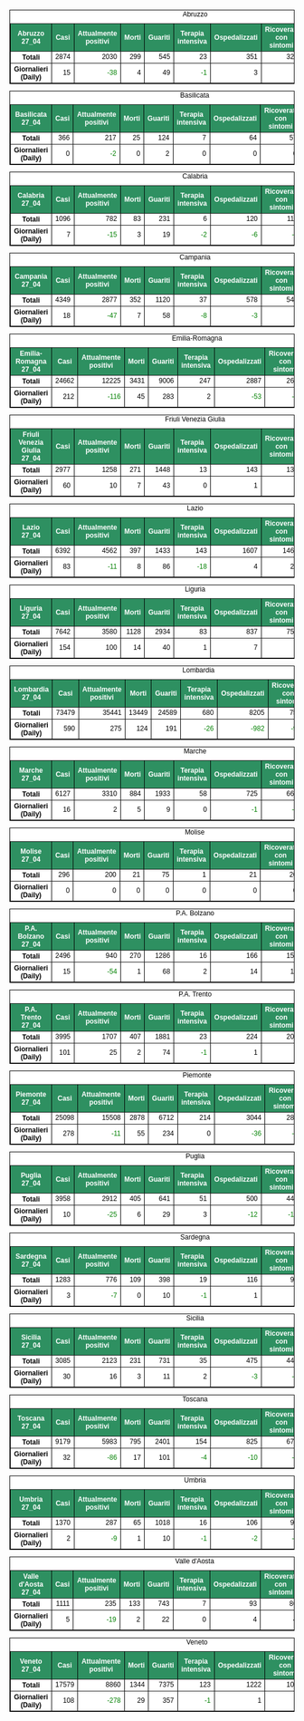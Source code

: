 <table style=" color:black; font-size:12; font-family:arial; text-align:center; " cellpadding="2.5" cellspacing="0" border="1" bordercolor="black" bgcolor="#FFFFFF">
			<caption>Abruzzo</caption>
			<tr style="color:#FFFFFF;background:#2E9061">
				<th>Abruzzo 27_04</th>
				<th>Casi</th>
				<th>Attualmente positivi</th>
				<th>Morti</th>
				<th>Guariti</th>
				<th>Terapia intensiva</th>
				<th>Ospedalizzati</th>
				<th>Ricoverati con sintomi</th>
				<th>Isolamento domiciliare</th>
				<th>Tamponi</th>
			</tr>
			<tr>
				<th>Totali</th>
				<td align="right"> 2874</td>
				<td align="right"> 2030</td>
				<td align="right"> 299</td>
				<td align="right"> 545</td>
				<td align="right"> 23</td>
				<td align="right"> 351</td>
				<td align="right"> 328</td>
				<td align="right"> 1679</td>
				<td align="right"> 34176</td>
			</tr>
			<tr>
				<th>Giornalieri (Daily)</th>
				<td align="right"> 15</td>
				<td align="right" style=" color:green; "> -38</td>
				<td align="right"> 4</td>
				<td align="right"> 49</td>
				<td align="right" style=" color:green; "> -1</td>
				<td align="right"> 3</td>
				<td align="right"> 4</td>
				<td align="right" style=" color:green; "> -41</td>
				<td align="right"> 356</td>
			</tr>
</table>

<table style=" color:black; font-size:12; font-family:arial; text-align:center; " cellpadding="2.5" cellspacing="0" border="1" bordercolor="black" bgcolor="#FFFFFF">
			<caption>Basilicata</caption>
			<tr style="color:#FFFFFF;background:#2E9061">
				<th>Basilicata 27_04</th>
				<th>Casi</th>
				<th>Attualmente positivi</th>
				<th>Morti</th>
				<th>Guariti</th>
				<th>Terapia intensiva</th>
				<th>Ospedalizzati</th>
				<th>Ricoverati con sintomi</th>
				<th>Isolamento domiciliare</th>
				<th>Tamponi</th>
			</tr>
			<tr>
				<th>Totali</th>
				<td align="right"> 366</td>
				<td align="right"> 217</td>
				<td align="right"> 25</td>
				<td align="right"> 124</td>
				<td align="right"> 7</td>
				<td align="right"> 64</td>
				<td align="right"> 57</td>
				<td align="right"> 153</td>
				<td align="right"> 10364</td>
			</tr>
			<tr>
				<th>Giornalieri (Daily)</th>
				<td align="right"> 0</td>
				<td align="right" style=" color:green; "> -2</td>
				<td align="right"> 0</td>
				<td align="right"> 2</td>
				<td align="right"> 0</td>
				<td align="right"> 0</td>
				<td align="right"> 0</td>
				<td align="right" style=" color:green; "> -2</td>
				<td align="right"> 287</td>
			</tr>
</table>

<table style=" color:black; font-size:12; font-family:arial; text-align:center; " cellpadding="2.5" cellspacing="0" border="1" bordercolor="black" bgcolor="#FFFFFF">
			<caption>Calabria</caption>
			<tr style="color:#FFFFFF;background:#2E9061">
				<th>Calabria 27_04</th>
				<th>Casi</th>
				<th>Attualmente positivi</th>
				<th>Morti</th>
				<th>Guariti</th>
				<th>Terapia intensiva</th>
				<th>Ospedalizzati</th>
				<th>Ricoverati con sintomi</th>
				<th>Isolamento domiciliare</th>
				<th>Tamponi</th>
			</tr>
			<tr>
				<th>Totali</th>
				<td align="right"> 1096</td>
				<td align="right"> 782</td>
				<td align="right"> 83</td>
				<td align="right"> 231</td>
				<td align="right"> 6</td>
				<td align="right"> 120</td>
				<td align="right"> 114</td>
				<td align="right"> 662</td>
				<td align="right"> 31787</td>
			</tr>
			<tr>
				<th>Giornalieri (Daily)</th>
				<td align="right"> 7</td>
				<td align="right" style=" color:green; "> -15</td>
				<td align="right"> 3</td>
				<td align="right"> 19</td>
				<td align="right" style=" color:green; "> -2</td>
				<td align="right" style=" color:green; "> -6</td>
				<td align="right" style=" color:green; "> -4</td>
				<td align="right" style=" color:green; "> -9</td>
				<td align="right"> 934</td>
			</tr>
</table>

<table style=" color:black; font-size:12; font-family:arial; text-align:center; " cellpadding="2.5" cellspacing="0" border="1" bordercolor="black" bgcolor="#FFFFFF">
			<caption>Campania</caption>
			<tr style="color:#FFFFFF;background:#2E9061">
				<th>Campania 27_04</th>
				<th>Casi</th>
				<th>Attualmente positivi</th>
				<th>Morti</th>
				<th>Guariti</th>
				<th>Terapia intensiva</th>
				<th>Ospedalizzati</th>
				<th>Ricoverati con sintomi</th>
				<th>Isolamento domiciliare</th>
				<th>Tamponi</th>
			</tr>
			<tr>
				<th>Totali</th>
				<td align="right"> 4349</td>
				<td align="right"> 2877</td>
				<td align="right"> 352</td>
				<td align="right"> 1120</td>
				<td align="right"> 37</td>
				<td align="right"> 578</td>
				<td align="right"> 541</td>
				<td align="right"> 2299</td>
				<td align="right"> 68727</td>
			</tr>
			<tr>
				<th>Giornalieri (Daily)</th>
				<td align="right"> 18</td>
				<td align="right" style=" color:green; "> -47</td>
				<td align="right"> 7</td>
				<td align="right"> 58</td>
				<td align="right" style=" color:green; "> -8</td>
				<td align="right" style=" color:green; "> -3</td>
				<td align="right"> 5</td>
				<td align="right" style=" color:green; "> -44</td>
				<td align="right"> 1509</td>
			</tr>
</table>

<table style=" color:black; font-size:12; font-family:arial; text-align:center; " cellpadding="2.5" cellspacing="0" border="1" bordercolor="black" bgcolor="#FFFFFF">
			<caption>Emilia-Romagna</caption>
			<tr style="color:#FFFFFF;background:#2E9061">
				<th>Emilia-Romagna 27_04</th>
				<th>Casi</th>
				<th>Attualmente positivi</th>
				<th>Morti</th>
				<th>Guariti</th>
				<th>Terapia intensiva</th>
				<th>Ospedalizzati</th>
				<th>Ricoverati con sintomi</th>
				<th>Isolamento domiciliare</th>
				<th>Tamponi</th>
			</tr>
			<tr>
				<th>Totali</th>
				<td align="right"> 24662</td>
				<td align="right"> 12225</td>
				<td align="right"> 3431</td>
				<td align="right"> 9006</td>
				<td align="right"> 247</td>
				<td align="right"> 2887</td>
				<td align="right"> 2640</td>
				<td align="right"> 9338</td>
				<td align="right"> 164979</td>
			</tr>
			<tr>
				<th>Giornalieri (Daily)</th>
				<td align="right"> 212</td>
				<td align="right" style=" color:green; "> -116</td>
				<td align="right"> 45</td>
				<td align="right"> 283</td>
				<td align="right"> 2</td>
				<td align="right" style=" color:green; "> -53</td>
				<td align="right" style=" color:green; "> -55</td>
				<td align="right" style=" color:green; "> -63</td>
				<td align="right"> 3051</td>
			</tr>
</table>

<table style=" color:black; font-size:12; font-family:arial; text-align:center; " cellpadding="2.5" cellspacing="0" border="1" bordercolor="black" bgcolor="#FFFFFF">
			<caption>Friuli Venezia Giulia</caption>
			<tr style="color:#FFFFFF;background:#2E9061">
				<th>Friuli Venezia Giulia 27_04</th>
				<th>Casi</th>
				<th>Attualmente positivi</th>
				<th>Morti</th>
				<th>Guariti</th>
				<th>Terapia intensiva</th>
				<th>Ospedalizzati</th>
				<th>Ricoverati con sintomi</th>
				<th>Isolamento domiciliare</th>
				<th>Tamponi</th>
			</tr>
			<tr>
				<th>Totali</th>
				<td align="right"> 2977</td>
				<td align="right"> 1258</td>
				<td align="right"> 271</td>
				<td align="right"> 1448</td>
				<td align="right"> 13</td>
				<td align="right"> 143</td>
				<td align="right"> 130</td>
				<td align="right"> 1115</td>
				<td align="right"> 60940</td>
			</tr>
			<tr>
				<th>Giornalieri (Daily)</th>
				<td align="right"> 60</td>
				<td align="right"> 10</td>
				<td align="right"> 7</td>
				<td align="right"> 43</td>
				<td align="right"> 0</td>
				<td align="right"> 1</td>
				<td align="right"> 1</td>
				<td align="right"> 9</td>
				<td align="right"> 1259</td>
			</tr>
</table>

<table style=" color:black; font-size:12; font-family:arial; text-align:center; " cellpadding="2.5" cellspacing="0" border="1" bordercolor="black" bgcolor="#FFFFFF">
			<caption>Lazio</caption>
			<tr style="color:#FFFFFF;background:#2E9061">
				<th>Lazio 27_04</th>
				<th>Casi</th>
				<th>Attualmente positivi</th>
				<th>Morti</th>
				<th>Guariti</th>
				<th>Terapia intensiva</th>
				<th>Ospedalizzati</th>
				<th>Ricoverati con sintomi</th>
				<th>Isolamento domiciliare</th>
				<th>Tamponi</th>
			</tr>
			<tr>
				<th>Totali</th>
				<td align="right"> 6392</td>
				<td align="right"> 4562</td>
				<td align="right"> 397</td>
				<td align="right"> 1433</td>
				<td align="right"> 143</td>
				<td align="right"> 1607</td>
				<td align="right"> 1464</td>
				<td align="right"> 2955</td>
				<td align="right"> 124769</td>
			</tr>
			<tr>
				<th>Giornalieri (Daily)</th>
				<td align="right"> 83</td>
				<td align="right" style=" color:green; "> -11</td>
				<td align="right"> 8</td>
				<td align="right"> 86</td>
				<td align="right" style=" color:green; "> -18</td>
				<td align="right"> 4</td>
				<td align="right"> 22</td>
				<td align="right" style=" color:green; "> -15</td>
				<td align="right"> 3092</td>
			</tr>
</table>

<table style=" color:black; font-size:12; font-family:arial; text-align:center; " cellpadding="2.5" cellspacing="0" border="1" bordercolor="black" bgcolor="#FFFFFF">
			<caption>Liguria</caption>
			<tr style="color:#FFFFFF;background:#2E9061">
				<th>Liguria 27_04</th>
				<th>Casi</th>
				<th>Attualmente positivi</th>
				<th>Morti</th>
				<th>Guariti</th>
				<th>Terapia intensiva</th>
				<th>Ospedalizzati</th>
				<th>Ricoverati con sintomi</th>
				<th>Isolamento domiciliare</th>
				<th>Tamponi</th>
			</tr>
			<tr>
				<th>Totali</th>
				<td align="right"> 7642</td>
				<td align="right"> 3580</td>
				<td align="right"> 1128</td>
				<td align="right"> 2934</td>
				<td align="right"> 83</td>
				<td align="right"> 837</td>
				<td align="right"> 754</td>
				<td align="right"> 2743</td>
				<td align="right"> 44039</td>
			</tr>
			<tr>
				<th>Giornalieri (Daily)</th>
				<td align="right"> 154</td>
				<td align="right"> 100</td>
				<td align="right"> 14</td>
				<td align="right"> 40</td>
				<td align="right"> 1</td>
				<td align="right"> 7</td>
				<td align="right"> 6</td>
				<td align="right"> 93</td>
				<td align="right"> 1432</td>
			</tr>
</table>

<table style=" color:black; font-size:12; font-family:arial; text-align:center; " cellpadding="2.5" cellspacing="0" border="1" bordercolor="black" bgcolor="#FFFFFF">
			<caption>Lombardia</caption>
			<tr style="color:#FFFFFF;background:#2E9061">
				<th>Lombardia 27_04</th>
				<th>Casi</th>
				<th>Attualmente positivi</th>
				<th>Morti</th>
				<th>Guariti</th>
				<th>Terapia intensiva</th>
				<th>Ospedalizzati</th>
				<th>Ricoverati con sintomi</th>
				<th>Isolamento domiciliare</th>
				<th>Tamponi</th>
			</tr>
			<tr>
				<th>Totali</th>
				<td align="right"> 73479</td>
				<td align="right"> 35441</td>
				<td align="right"> 13449</td>
				<td align="right"> 24589</td>
				<td align="right"> 680</td>
				<td align="right"> 8205</td>
				<td align="right"> 7525</td>
				<td align="right"> 27236</td>
				<td align="right"> 342850</td>
			</tr>
			<tr>
				<th>Giornalieri (Daily)</th>
				<td align="right"> 590</td>
				<td align="right"> 275</td>
				<td align="right"> 124</td>
				<td align="right"> 191</td>
				<td align="right" style=" color:green; "> -26</td>
				<td align="right" style=" color:green; "> -982</td>
				<td align="right" style=" color:green; "> -956</td>
				<td align="right"> 1257</td>
				<td align="right"> 5053</td>
			</tr>
</table>

<table style=" color:black; font-size:12; font-family:arial; text-align:center; " cellpadding="2.5" cellspacing="0" border="1" bordercolor="black" bgcolor="#FFFFFF">
			<caption>Marche</caption>
			<tr style="color:#FFFFFF;background:#2E9061">
				<th>Marche 27_04</th>
				<th>Casi</th>
				<th>Attualmente positivi</th>
				<th>Morti</th>
				<th>Guariti</th>
				<th>Terapia intensiva</th>
				<th>Ospedalizzati</th>
				<th>Ricoverati con sintomi</th>
				<th>Isolamento domiciliare</th>
				<th>Tamponi</th>
			</tr>
			<tr>
				<th>Totali</th>
				<td align="right"> 6127</td>
				<td align="right"> 3310</td>
				<td align="right"> 884</td>
				<td align="right"> 1933</td>
				<td align="right"> 58</td>
				<td align="right"> 725</td>
				<td align="right"> 667</td>
				<td align="right"> 2585</td>
				<td align="right"> 52765</td>
			</tr>
			<tr>
				<th>Giornalieri (Daily)</th>
				<td align="right"> 16</td>
				<td align="right"> 2</td>
				<td align="right"> 5</td>
				<td align="right"> 9</td>
				<td align="right"> 0</td>
				<td align="right" style=" color:green; "> -1</td>
				<td align="right" style=" color:green; "> -1</td>
				<td align="right"> 3</td>
				<td align="right"> 702</td>
			</tr>
</table>

<table style=" color:black; font-size:12; font-family:arial; text-align:center; " cellpadding="2.5" cellspacing="0" border="1" bordercolor="black" bgcolor="#FFFFFF">
			<caption>Molise</caption>
			<tr style="color:#FFFFFF;background:#2E9061">
				<th>Molise 27_04</th>
				<th>Casi</th>
				<th>Attualmente positivi</th>
				<th>Morti</th>
				<th>Guariti</th>
				<th>Terapia intensiva</th>
				<th>Ospedalizzati</th>
				<th>Ricoverati con sintomi</th>
				<th>Isolamento domiciliare</th>
				<th>Tamponi</th>
			</tr>
			<tr>
				<th>Totali</th>
				<td align="right"> 296</td>
				<td align="right"> 200</td>
				<td align="right"> 21</td>
				<td align="right"> 75</td>
				<td align="right"> 1</td>
				<td align="right"> 21</td>
				<td align="right"> 20</td>
				<td align="right"> 179</td>
				<td align="right"> 5656</td>
			</tr>
			<tr>
				<th>Giornalieri (Daily)</th>
				<td align="right"> 0</td>
				<td align="right"> 0</td>
				<td align="right"> 0</td>
				<td align="right"> 0</td>
				<td align="right"> 0</td>
				<td align="right"> 0</td>
				<td align="right"> 0</td>
				<td align="right"> 0</td>
				<td align="right"> 89</td>
			</tr>
</table>

<table style=" color:black; font-size:12; font-family:arial; text-align:center; " cellpadding="2.5" cellspacing="0" border="1" bordercolor="black" bgcolor="#FFFFFF">
			<caption>P.A. Bolzano</caption>
			<tr style="color:#FFFFFF;background:#2E9061">
				<th>P.A. Bolzano 27_04</th>
				<th>Casi</th>
				<th>Attualmente positivi</th>
				<th>Morti</th>
				<th>Guariti</th>
				<th>Terapia intensiva</th>
				<th>Ospedalizzati</th>
				<th>Ricoverati con sintomi</th>
				<th>Isolamento domiciliare</th>
				<th>Tamponi</th>
			</tr>
			<tr>
				<th>Totali</th>
				<td align="right"> 2496</td>
				<td align="right"> 940</td>
				<td align="right"> 270</td>
				<td align="right"> 1286</td>
				<td align="right"> 16</td>
				<td align="right"> 166</td>
				<td align="right"> 150</td>
				<td align="right"> 774</td>
				<td align="right"> 38640</td>
			</tr>
			<tr>
				<th>Giornalieri (Daily)</th>
				<td align="right"> 15</td>
				<td align="right" style=" color:green; "> -54</td>
				<td align="right"> 1</td>
				<td align="right"> 68</td>
				<td align="right"> 2</td>
				<td align="right"> 14</td>
				<td align="right"> 12</td>
				<td align="right" style=" color:green; "> -68</td>
				<td align="right"> 1209</td>
			</tr>
</table>

<table style=" color:black; font-size:12; font-family:arial; text-align:center; " cellpadding="2.5" cellspacing="0" border="1" bordercolor="black" bgcolor="#FFFFFF">
			<caption>P.A. Trento</caption>
			<tr style="color:#FFFFFF;background:#2E9061">
				<th>P.A. Trento 27_04</th>
				<th>Casi</th>
				<th>Attualmente positivi</th>
				<th>Morti</th>
				<th>Guariti</th>
				<th>Terapia intensiva</th>
				<th>Ospedalizzati</th>
				<th>Ricoverati con sintomi</th>
				<th>Isolamento domiciliare</th>
				<th>Tamponi</th>
			</tr>
			<tr>
				<th>Totali</th>
				<td align="right"> 3995</td>
				<td align="right"> 1707</td>
				<td align="right"> 407</td>
				<td align="right"> 1881</td>
				<td align="right"> 23</td>
				<td align="right"> 224</td>
				<td align="right"> 201</td>
				<td align="right"> 1483</td>
				<td align="right"> 33152</td>
			</tr>
			<tr>
				<th>Giornalieri (Daily)</th>
				<td align="right"> 101</td>
				<td align="right"> 25</td>
				<td align="right"> 2</td>
				<td align="right"> 74</td>
				<td align="right" style=" color:green; "> -1</td>
				<td align="right"> 1</td>
				<td align="right"> 2</td>
				<td align="right"> 24</td>
				<td align="right"> 1010</td>
			</tr>
</table>

<table style=" color:black; font-size:12; font-family:arial; text-align:center; " cellpadding="2.5" cellspacing="0" border="1" bordercolor="black" bgcolor="#FFFFFF">
			<caption>Piemonte</caption>
			<tr style="color:#FFFFFF;background:#2E9061">
				<th>Piemonte 27_04</th>
				<th>Casi</th>
				<th>Attualmente positivi</th>
				<th>Morti</th>
				<th>Guariti</th>
				<th>Terapia intensiva</th>
				<th>Ospedalizzati</th>
				<th>Ricoverati con sintomi</th>
				<th>Isolamento domiciliare</th>
				<th>Tamponi</th>
			</tr>
			<tr>
				<th>Totali</th>
				<td align="right"> 25098</td>
				<td align="right"> 15508</td>
				<td align="right"> 2878</td>
				<td align="right"> 6712</td>
				<td align="right"> 214</td>
				<td align="right"> 3044</td>
				<td align="right"> 2830</td>
				<td align="right"> 12464</td>
				<td align="right"> 139348</td>
			</tr>
			<tr>
				<th>Giornalieri (Daily)</th>
				<td align="right"> 278</td>
				<td align="right" style=" color:green; "> -11</td>
				<td align="right"> 55</td>
				<td align="right"> 234</td>
				<td align="right"> 0</td>
				<td align="right" style=" color:green; "> -36</td>
				<td align="right" style=" color:green; "> -36</td>
				<td align="right"> 25</td>
				<td align="right"> 4206</td>
			</tr>
</table>

<table style=" color:black; font-size:12; font-family:arial; text-align:center; " cellpadding="2.5" cellspacing="0" border="1" bordercolor="black" bgcolor="#FFFFFF">
			<caption>Puglia</caption>
			<tr style="color:#FFFFFF;background:#2E9061">
				<th>Puglia 27_04</th>
				<th>Casi</th>
				<th>Attualmente positivi</th>
				<th>Morti</th>
				<th>Guariti</th>
				<th>Terapia intensiva</th>
				<th>Ospedalizzati</th>
				<th>Ricoverati con sintomi</th>
				<th>Isolamento domiciliare</th>
				<th>Tamponi</th>
			</tr>
			<tr>
				<th>Totali</th>
				<td align="right"> 3958</td>
				<td align="right"> 2912</td>
				<td align="right"> 405</td>
				<td align="right"> 641</td>
				<td align="right"> 51</td>
				<td align="right"> 500</td>
				<td align="right"> 449</td>
				<td align="right"> 2412</td>
				<td align="right"> 56976</td>
			</tr>
			<tr>
				<th>Giornalieri (Daily)</th>
				<td align="right"> 10</td>
				<td align="right" style=" color:green; "> -25</td>
				<td align="right"> 6</td>
				<td align="right"> 29</td>
				<td align="right"> 3</td>
				<td align="right" style=" color:green; "> -12</td>
				<td align="right" style=" color:green; "> -15</td>
				<td align="right" style=" color:green; "> -13</td>
				<td align="right"> 984</td>
			</tr>
</table>

<table style=" color:black; font-size:12; font-family:arial; text-align:center; " cellpadding="2.5" cellspacing="0" border="1" bordercolor="black" bgcolor="#FFFFFF">
			<caption>Sardegna</caption>
			<tr style="color:#FFFFFF;background:#2E9061">
				<th>Sardegna 27_04</th>
				<th>Casi</th>
				<th>Attualmente positivi</th>
				<th>Morti</th>
				<th>Guariti</th>
				<th>Terapia intensiva</th>
				<th>Ospedalizzati</th>
				<th>Ricoverati con sintomi</th>
				<th>Isolamento domiciliare</th>
				<th>Tamponi</th>
			</tr>
			<tr>
				<th>Totali</th>
				<td align="right"> 1283</td>
				<td align="right"> 776</td>
				<td align="right"> 109</td>
				<td align="right"> 398</td>
				<td align="right"> 19</td>
				<td align="right"> 116</td>
				<td align="right"> 97</td>
				<td align="right"> 660</td>
				<td align="right"> 21395</td>
			</tr>
			<tr>
				<th>Giornalieri (Daily)</th>
				<td align="right"> 3</td>
				<td align="right" style=" color:green; "> -7</td>
				<td align="right"> 0</td>
				<td align="right"> 10</td>
				<td align="right" style=" color:green; "> -1</td>
				<td align="right"> 1</td>
				<td align="right"> 2</td>
				<td align="right" style=" color:green; "> -8</td>
				<td align="right"> 294</td>
			</tr>
</table>

<table style=" color:black; font-size:12; font-family:arial; text-align:center; " cellpadding="2.5" cellspacing="0" border="1" bordercolor="black" bgcolor="#FFFFFF">
			<caption>Sicilia</caption>
			<tr style="color:#FFFFFF;background:#2E9061">
				<th>Sicilia 27_04</th>
				<th>Casi</th>
				<th>Attualmente positivi</th>
				<th>Morti</th>
				<th>Guariti</th>
				<th>Terapia intensiva</th>
				<th>Ospedalizzati</th>
				<th>Ricoverati con sintomi</th>
				<th>Isolamento domiciliare</th>
				<th>Tamponi</th>
			</tr>
			<tr>
				<th>Totali</th>
				<td align="right"> 3085</td>
				<td align="right"> 2123</td>
				<td align="right"> 231</td>
				<td align="right"> 731</td>
				<td align="right"> 35</td>
				<td align="right"> 475</td>
				<td align="right"> 440</td>
				<td align="right"> 1648</td>
				<td align="right"> 70650</td>
			</tr>
			<tr>
				<th>Giornalieri (Daily)</th>
				<td align="right"> 30</td>
				<td align="right"> 16</td>
				<td align="right"> 3</td>
				<td align="right"> 11</td>
				<td align="right"> 2</td>
				<td align="right" style=" color:green; "> -3</td>
				<td align="right" style=" color:green; "> -5</td>
				<td align="right"> 19</td>
				<td align="right"> 546</td>
			</tr>
</table>

<table style=" color:black; font-size:12; font-family:arial; text-align:center; " cellpadding="2.5" cellspacing="0" border="1" bordercolor="black" bgcolor="#FFFFFF">
			<caption>Toscana</caption>
			<tr style="color:#FFFFFF;background:#2E9061">
				<th>Toscana 27_04</th>
				<th>Casi</th>
				<th>Attualmente positivi</th>
				<th>Morti</th>
				<th>Guariti</th>
				<th>Terapia intensiva</th>
				<th>Ospedalizzati</th>
				<th>Ricoverati con sintomi</th>
				<th>Isolamento domiciliare</th>
				<th>Tamponi</th>
			</tr>
			<tr>
				<th>Totali</th>
				<td align="right"> 9179</td>
				<td align="right"> 5983</td>
				<td align="right"> 795</td>
				<td align="right"> 2401</td>
				<td align="right"> 154</td>
				<td align="right"> 825</td>
				<td align="right"> 671</td>
				<td align="right"> 5158</td>
				<td align="right"> 129048</td>
			</tr>
			<tr>
				<th>Giornalieri (Daily)</th>
				<td align="right"> 32</td>
				<td align="right" style=" color:green; "> -86</td>
				<td align="right"> 17</td>
				<td align="right"> 101</td>
				<td align="right" style=" color:green; "> -4</td>
				<td align="right" style=" color:green; "> -10</td>
				<td align="right" style=" color:green; "> -6</td>
				<td align="right" style=" color:green; "> -76</td>
				<td align="right"> 1654</td>
			</tr>
</table>

<table style=" color:black; font-size:12; font-family:arial; text-align:center; " cellpadding="2.5" cellspacing="0" border="1" bordercolor="black" bgcolor="#FFFFFF">
			<caption>Umbria</caption>
			<tr style="color:#FFFFFF;background:#2E9061">
				<th>Umbria 27_04</th>
				<th>Casi</th>
				<th>Attualmente positivi</th>
				<th>Morti</th>
				<th>Guariti</th>
				<th>Terapia intensiva</th>
				<th>Ospedalizzati</th>
				<th>Ricoverati con sintomi</th>
				<th>Isolamento domiciliare</th>
				<th>Tamponi</th>
			</tr>
			<tr>
				<th>Totali</th>
				<td align="right"> 1370</td>
				<td align="right"> 287</td>
				<td align="right"> 65</td>
				<td align="right"> 1018</td>
				<td align="right"> 16</td>
				<td align="right"> 106</td>
				<td align="right"> 90</td>
				<td align="right"> 181</td>
				<td align="right"> 32823</td>
			</tr>
			<tr>
				<th>Giornalieri (Daily)</th>
				<td align="right"> 2</td>
				<td align="right" style=" color:green; "> -9</td>
				<td align="right"> 1</td>
				<td align="right"> 10</td>
				<td align="right" style=" color:green; "> -1</td>
				<td align="right" style=" color:green; "> -2</td>
				<td align="right" style=" color:green; "> -1</td>
				<td align="right" style=" color:green; "> -7</td>
				<td align="right"> 254</td>
			</tr>
</table>

<table style=" color:black; font-size:12; font-family:arial; text-align:center; " cellpadding="2.5" cellspacing="0" border="1" bordercolor="black" bgcolor="#FFFFFF">
			<caption>Valle d'Aosta</caption>
			<tr style="color:#FFFFFF;background:#2E9061">
				<th>Valle d'Aosta 27_04</th>
				<th>Casi</th>
				<th>Attualmente positivi</th>
				<th>Morti</th>
				<th>Guariti</th>
				<th>Terapia intensiva</th>
				<th>Ospedalizzati</th>
				<th>Ricoverati con sintomi</th>
				<th>Isolamento domiciliare</th>
				<th>Tamponi</th>
			</tr>
			<tr>
				<th>Totali</th>
				<td align="right"> 1111</td>
				<td align="right"> 235</td>
				<td align="right"> 133</td>
				<td align="right"> 743</td>
				<td align="right"> 7</td>
				<td align="right"> 93</td>
				<td align="right"> 86</td>
				<td align="right"> 142</td>
				<td align="right"> 6551</td>
			</tr>
			<tr>
				<th>Giornalieri (Daily)</th>
				<td align="right"> 5</td>
				<td align="right" style=" color:green; "> -19</td>
				<td align="right"> 2</td>
				<td align="right"> 22</td>
				<td align="right"> 0</td>
				<td align="right"> 4</td>
				<td align="right"> 4</td>
				<td align="right" style=" color:green; "> -23</td>
				<td align="right"> 416</td>
			</tr>
</table>

<table style=" color:black; font-size:12; font-family:arial; text-align:center; " cellpadding="2.5" cellspacing="0" border="1" bordercolor="black" bgcolor="#FFFFFF">
			<caption>Veneto</caption>
			<tr style="color:#FFFFFF;background:#2E9061">
				<th>Veneto 27_04</th>
				<th>Casi</th>
				<th>Attualmente positivi</th>
				<th>Morti</th>
				<th>Guariti</th>
				<th>Terapia intensiva</th>
				<th>Ospedalizzati</th>
				<th>Ricoverati con sintomi</th>
				<th>Isolamento domiciliare</th>
				<th>Tamponi</th>
			</tr>
			<tr>
				<th>Totali</th>
				<td align="right"> 17579</td>
				<td align="right"> 8860</td>
				<td align="right"> 1344</td>
				<td align="right"> 7375</td>
				<td align="right"> 123</td>
				<td align="right"> 1222</td>
				<td align="right"> 1099</td>
				<td align="right"> 7638</td>
				<td align="right"> 320027</td>
			</tr>
			<tr>
				<th>Giornalieri (Daily)</th>
				<td align="right"> 108</td>
				<td align="right" style=" color:green; "> -278</td>
				<td align="right"> 29</td>
				<td align="right"> 357</td>
				<td align="right" style=" color:green; "> -1</td>
				<td align="right"> 1</td>
				<td align="right"> 2</td>
				<td align="right" style=" color:green; "> -279</td>
				<td align="right"> 3666</td>
			</tr>
</table>


